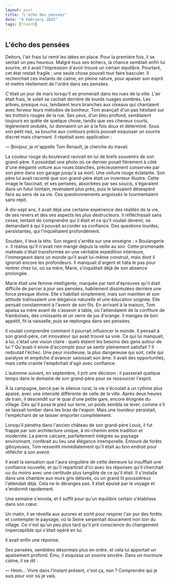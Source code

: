 ```yaml
---
layout: post
title: "L'écho des pensées"
date: "4 February 2025"
tags: [french]
---
```


## L'écho des pensées

Dehors, l'air frais lui remit les idées en place. Pour la première fois, il se sentait un peu heureux. Malgré tous ses échecs, la chance semblait enfin lui sourire, et il avait l'impression d'avoir trouvé un certain équilibre. Pourtant, cet état restait fragile ; une seule chose pouvait tout faire basculer. Il recherchait ces instants de calme, en pleine nature, pour apaiser son esprit et mettre réellement de l'ordre dans ses pensées.

C'était un jour de mars lorsqu'il se promenait dans les rues de la ville. L'air était frais, le soleil se cachait derrière de lourds nuages sombres. Les arbres, presque nus, tendaient leurs branches aux oiseaux qui chantaient avec ferveur leurs mélodies de bonheur. Tom avançait d'un pas hésitant sur les trottoirs rouges de la rue. Ses yeux, d'un bleu profond, semblaient toujours en quête de quelque chose, tandis que ses cheveux courts, légèrement ondulés, lui donnaient un air à la fois doux et déterminé. Sous son petit nez, sa bouche aux contours précis pouvait esquisser un sourire discret mais charmant. Il répétait avec application : 

— Bonjour, je m'appelle Tom Renault, je cherche du travail.

La couleur rouge du boulevard ravivait en lui de brefs souvenirs de son grand-père. Il possédait une photo où ce dernier posait fièrement à côté d'une élégante voiture aux roues blanches, précieusement conservée par son père dans son garage jusqu'à sa mort. Une voiture rouge éclatante. Son père lui avait raconté que son grand-père était un inventeur illustre. Cette image le fascinait, et ses pensées, absorbées par ses soucis, s'égaraient dans un futur lointain, revenaient plus près, puis le laissaient désespéré face au sens de sa vie. Ces questionnements angoissés le tourmentaient sans répit.

À dix-sept ans, il avait déjà une certaine expérience des réalités de la vie, de ses revers et des ses aspects les plus destructeurs. Il réfléchissait sans cesse, tentant de comprendre qui il était et ce qu'il voulait devenir, se demandant à qui il pouvait accorder sa confiance. Des questions lourdes, persistantes, qui l'inquiétaient profondément.

Soudain, il leva la tête. Son regard s'arrêta sur une enseigne : « Boulangerie ». Il réalisa qu'il n'avait rien mangé depuis la veille au soir. Cette promenade matinale s'était transformée en une véritable expédition intérieure, l'immergeant dans un monde qu'il avait lui-même construit, mais dont il ignorait encore les profondeurs. Il manquait d'argent et hâta le pas pour rentrer chez lui, où sa mère, Marie, s'inquiétait déjà de son absence prolongée.

Marie était une femme intelligente, marquée par tant d'épreuves qu'il était difficile de percer à jour ses pensées, habilement dissimulées derrière une force presque divine. Elle s'habillait simplement, mais son maintien et son attitude trahissaient une élégance naturelle et une éducation soignée. Elle pensait constamment à l'avenir de son fils. En arrivant à la maison, Tom apaisa sa mère avant de s'asseoir à table, où l'attendaient de la confiture de framboises, des croissants et un verre de jus d'orange. Il mangea de bon appétit, fit la vaisselle, puis se replongea dans ses pensées.

Il voulait comprendre comment il pourrait influencer le monde. Il pensait à son grand-père, cet innovateur qui avait trouvé sa voie. Ce qui lui manquait, à lui, c'était une vision claire : quels étaient les besoins des gens autour de lui ? Qu'avait-il envie d'accomplir pour se sentir pleinement satisfait ? Il redoutait l'échec. Une peur insidieuse, la plus dangereuse qui soit, celle qui paralyse et empêche d'avancer saisissait son âme. Il avait des opportunités, mais cette crainte l'empêchait d'agir avec confiance.

L'automne suivant, en septembre, il prit une décision : il passerait quelque temps dans le domaine de son grand-père pour se ressourcer l'esprit. 

À la campagne, bercé par le silence rural, la vie s'écoulait à un rythme plus apaisé, avec une intensité différente de celle de la ville. Après deux heures de train, il descendit sur le quai d'une petite gare, encore éloignée du village. Dès qu'il posa le pied sur terre, un poids sembla se lever, comme s'il se laissait tomber dans les bras de l'espoir. Mais une lourdeur persistait, l'empêchant de se laisser emporter complètement.

Lorsqu'il pénétra dans l'ancien château de son grand-père Louis, il fut frappé par son architecture unique, à mi-chemin entre tradition et modernité. La pierre calcaire, parfaitement intégrée au paysage  environnant, conférait au lieu une élégance intemporelle. Entouré de forêts giboyeuses, Tom ressentit immédiatement qu'il était au bon endroit pour réfléchir à son avenir.

Il avait la sensation que l'aura singulière de cette demeure lui insufflait une confiance nouvelle, et qu'il repartirait d'ici avec les réponses qu'il cherchait ou du moins avec une certitude plus tangible de ce qu'il était. Il s'installa dans une chambre aux murs gris délavés, où un grand lit poussiéreux l'attendait déjà. Cela ne le dérangea pas. Il était épuisé par le voyage et s'endormit rapidement.

Une semaine s'envola, et il suffit pour qu'un équilibre certain s'établisse dans son cœur.

Un matin, il se réveilla aux aurores et sortit pour respirer l'air pur des forêts et contempler le paysage, où la Seine serpentait doucement non loin du village. Ce n'est qu'un peu plus tard qu'il prit conscience du changement imperceptible qui s'était opéré en lui.

Il avait enfin une réponse.

Ses pensées, semblées désormais plus en ordre, et cela lui apportait un apaisement profond. Ému, il esquissa un sourire sincère. Dans un murmure calme, il se dit :

— Hmm... Vivre dans l'instant présent, c'est ça, non ? Comprendre qui je suis pour voir où je vais.
